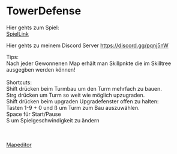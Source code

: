 # TowerDefense
Hier gehts zum Spiel: <br>
[SpielLink](https://samuelpiehler.github.io/TowerDefense/index.html) <br>

Hier gehts zu meinem Discord Server
https://discord.gg/pqnj5nW <br>

Tips: <br>
Nach jeder Gewonnenen Map erhält man Skillpnkte die im Skilltree ausgegben werden können! <br>
<br>
Shortcuts: <br>
Shift drücken beim Turmbau um den Turm mehrfach zu bauen. <br>
Strg drücken um Turm so weit wie möglich upzugraden. <br>
Shift drücken beim upgraden Upgradefenster offen zu halten: <br>
Tasten 1-9 + 0 und ß um Turm zum Bau auszuwählen. <br>
Space für Start/Pause <br>
S um Spielgeschwindigkeit zu ändern <br>
<br>
<br>

[Mapeditor](https://samuelpiehler.github.io/TowerDefense/mapeditor/mapeditor.html)
